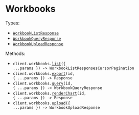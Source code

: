 # Workbooks

Types:

- <code><a href="./src/resources/workbooks.ts">WorkbookListResponse</a></code>
- <code><a href="./src/resources/workbooks.ts">WorkbookQueryResponse</a></code>
- <code><a href="./src/resources/workbooks.ts">WorkbookUploadResponse</a></code>

Methods:

- <code title="get /v1/workbooks">client.workbooks.<a href="./src/resources/workbooks.ts">list</a>({ ...params }) -> WorkbookListResponsesCursorPagination</code>
- <code title="post /v1/workbooks/{id}/export">client.workbooks.<a href="./src/resources/workbooks.ts">export</a>(id, { ...params }) -> Response</code>
- <code title="post /v1/workbooks/{id}/query">client.workbooks.<a href="./src/resources/workbooks.ts">query</a>(id, { ...params }) -> WorkbookQueryResponse</code>
- <code title="post /v1/workbooks/{id}/chart">client.workbooks.<a href="./src/resources/workbooks.ts">renderChart</a>(id, { ...params }) -> Response</code>
- <code title="post /v1/workbooks">client.workbooks.<a href="./src/resources/workbooks.ts">upload</a>({ ...params }) -> WorkbookUploadResponse</code>
